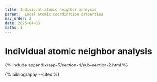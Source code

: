 ```yaml
---
title: Individual atomic neighbor analysis
parent:  Local atomic coordination properties
nav_order: 2
date: 2025-04-08
maths: 1
---
```


# Individual atomic neighbor analysis

{% include appendix/app-5/section-4/sub-section-2.html %}

{% bibliography --cited %}

